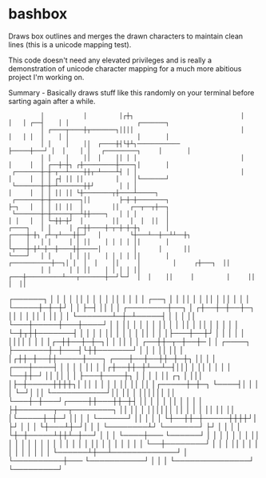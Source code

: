 # bashbox
Draws box outlines and merges the drawn characters to maintain clean lines (this is a unicode mapping test).

This code doesn't need any elevated privileges and is really a demonstration of unicode character mapping for a much more abitious project I'm working on.

Summary - Basically draws stuff like this randomly on your terminal before sarting again after a while.



             │           │         │┌┼┐                              │     │   │ ┌──┤    │ │                   ┌───────┐
             │ ┌────┬────┼┬───────┐││││                              │     │   │ │  │    │ │                   │       │
             │ │    │    ││  ┌────┼┤└┼┴┐────────────                 ├─────┼───┘ │  │    │ │   ┌─────────┐     │       │
             │ │    │    ││  │    ││ │ │                             │     │     │  │ ┌──┼─┼┐ ┌┼─────────┼────┐│       │
     ┌───────┼─┼─┬──┴────┼┼┬─┴────┴┤ │ │                             │     │     │  │ │ ┌┤ ││ ││         │    │└───────┘
     └───────┼─┼─┴───────┼┼┘       │ │ │                                   │     │  │ │ ││ ││ └┼────────┬┼────┴─────┐
     ┌───────┼─┼────────┐││        ├─┼─┼────────┐                          ├─┐   │  │ │ ││ ││  │        ││   ┌──┬──┬┼──┐
     └───────┼─┼─────┬──┴┼┼────┐   │ │ │        │                          │ │   │  │ └─┼┼─┼┘  │        ││   │  │  ││  │
    ┌────┐   │ │     │ ┌─┼┼────┼─┬─┼─┼─┼┐       │                     ┌────┼─┼┐ ┌┴─┬┴───┼┼─┘   │        └┼───┴──┼──┴┴──┼┐
    │    │   │ │     │ │ ││    │ │ │ │ ││       │                     └┬───┼─┼┴─┼──┼────┼┼─────│         │      │      ││
    └────┘   │ │     │ │ ││    │ │ │ │ ││       │          ┌───────────┼──┐│ │  │  │    ││     │         │     ┌┼───┐  ││
             │ │     │ │ ││    │ │ │ │ ││   ┌───┼──────────┴───┬───────┼──┘└─┘  │  │    ││     │         │     ││   │  ││
 ┌──────┐    │ │     │ │ ││    │ │ │ │ ││   │   │              │       │   ┌──┐ │  │    ││     │         │     ││   │  ││
 │      │    │ └─────┼─┼─┼┘    │ │ ├─┤ ││   │   │     ┌────────┼──┐    │  ┌┼──┼─┼──┼─┐  ││     │         │     ││   │  ││
 │      │    └───────┴─┼─┴─────┤ │ │ │ ││   └───┼─────┼───┼────┘  │    │  ││  │ │  │ │  ││     │         │     ││   │  ││
 │      │              │       │ │ └─┼┬┼┼───────┤     │   │       │    │  ││  │ │  │ │  ││     │         │     │├───┼──┼┘
 │      │              │       │ │   ││││       │     │           │    │┌─┼┼──┼─┼─┐│ │  ││     │         │  ┌──┼┼─┬─┼──┼─
 │      │     ┌────┐   ├───────┼─┼───┤└┼┼───────┘     │           │ │  ││ ││  │ │┌┼┼─┼──┼┼─────┼───┐ ┌───┼──┼──┼┼─┼─┼┐ ││
 │      │ ┌───┼────┤   │       │ │   │ ││             │           │┌┼──┼┼─┼┴──┴─┤│││ │  ││     │   │ │   │  └──┼┼─┘ ││ ││
 │      │ ├───┼────┼┐  │       │ │   │ ││   ┌┐        │           │││  │├─┼─────┼┼┼┼┐│  ││     │   │ │   │     ││   ││ ││
 │┌─────┼─┼─┐ └────┤│  │       │ │   └─┘│   ││        └───────────┘││  ││ │     ││││││  ││     └───┼─┼───┘┌────┼┼───┼┼─┼┤
 ││     │ │ │      ││  │       │ │      │   ├┼───────┬──┬────────┐ ││  ││ │     ││││││  ││         │ │    │    ││   ││ ││
 │└─────┼─┼─┘      ││  │       │ └──────┘   ││       │  │        │ └┼──┼┼─┼─────┼┼┼┼┘│  ├┘         │ │    │    └┼───┴┼─┘│
 │      │ └────────┴┘  └───────┘            ├┘       │  │        │  │  └┼─┼─────┴┼┼┴─┼──┘          │ │    │     └────┼───
 └──────┘                                   │        │  │        │  │   │ │      ││  │             │ │    │          │  │
                                            │        │  │        │  │   │ │      ││  │             │ │    │          │  │
                                            │        └──┼────────┘  │   │ │      ││  │             │ │    │          │  │
                                            │           │           │   │ └──────┴┼──┴─────────────┘ │    └──────────┼───
                                            └───────────┘           │   │         │                  └───────────────┘
                                                                        └─────────┘
